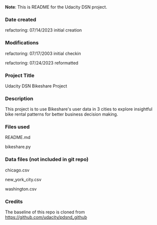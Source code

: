 **Note**: 
This is README for the Udacity DSN project.

### Date created
refactoring: 07/14/2023 initial creation

### Modifications
refactoring: 07/17/2003 initial checkin

refactoring: 07/24/2023 reformatted

### Project Title
Udacity DSN Bikeshare Project

### Description
This project is to use Bikeshare's user data in 3 cities to explore insightful bike rental patterns for better business decision making.

### Files used
README.md

bikeshare.py

### Data files (not included in git repo)
chicago.csv

new_york_city.csv

washington.csv

### Credits
The baseline of this repo is cloned from https://github.com/udacity/pdsnd_github 
